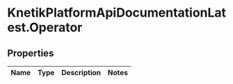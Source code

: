 # KnetikPlatformApiDocumentationLatest.Operator

## Properties
Name | Type | Description | Notes
------------ | ------------- | ------------- | -------------



